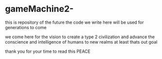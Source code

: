 # gameMachine2-
this is repository of the future 
the code we write here will be used for generations to come 

we come here for the vision to create a type 2 civilization and 
advance the conscience and intelligence of humans to new realms 
at least thats out goal 

thank you for your time to read this 
PEACE
